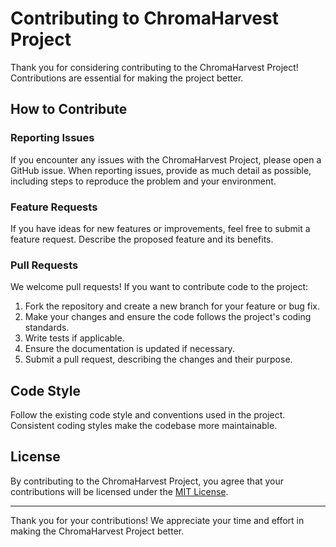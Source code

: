 # Contributing to ChromaHarvest Project

Thank you for considering contributing to the ChromaHarvest Project! Contributions are essential for making the project better.

## How to Contribute

### Reporting Issues

If you encounter any issues with the ChromaHarvest Project, please open a GitHub issue. When reporting issues, provide as much detail as possible, including steps to reproduce the problem and your environment.

### Feature Requests

If you have ideas for new features or improvements, feel free to submit a feature request. Describe the proposed feature and its benefits.

### Pull Requests

We welcome pull requests! If you want to contribute code to the project:

1. Fork the repository and create a new branch for your feature or bug fix.
2. Make your changes and ensure the code follows the project's coding standards.
3. Write tests if applicable.
4. Ensure the documentation is updated if necessary.
5. Submit a pull request, describing the changes and their purpose.

## Code Style

Follow the existing code style and conventions used in the project. Consistent coding styles make the codebase more maintainable.

## License

By contributing to the ChromaHarvest Project, you agree that your contributions will be licensed under the [MIT License](LICENSE.md).

---

Thank you for your contributions! We appreciate your time and effort in making the ChromaHarvest Project better.
